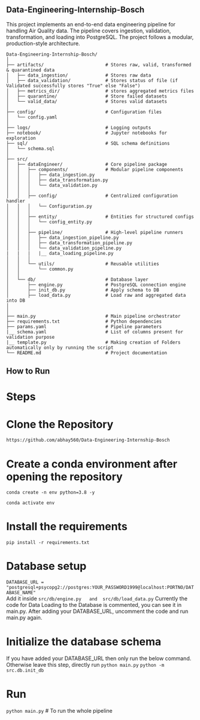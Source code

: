 ## Data-Engineering-Internship-Bosch

This project implements an end-to-end data engineering pipeline for handling Air Quality data. The pipeline covers ingestion, validation, transformation, and loading into PostgreSQL. The project follows a modular, production-style architecture.

```
Data-Engineering-Internship-Bosch/
│
├── artifacts/                       # Stores raw, valid, transformed & quarantined data
│   ├── data_ingestion/              # Stores raw data
│   ├── data_validation/             # Stores status of file (if Validated successfully stores "True" else "False")
│   ├── metrics_dir/                 # stores aggregated metrics files
│   ├── quarantine/                  # Store failed datasets
│   └── valid_data/                  # Stores valid datasets
│
├── config/                          # Configuration files
│   └── config.yaml
│
├── logs/                            # Logging outputs
├── notebook/                        # Jupyter notebooks for exploration
├── sql/                             # SQL schema definitions
│   └── schema.sql
│
├── src/
│   ├── dataEngineer/                # Core pipeline package
│   │   ├── components/              # Modular pipeline components
│   │   │   ├── data_ingestion.py
│   │   │   ├── data_transformation.py
│   │   │   └── data_validation.py
│   │   │
│   │   ├── config/                  # Centralized configuration handler
│   │   │   └── Configuration.py
│   │   │
│   │   ├── entity/                  # Entities for structured configs
│   │   │   └── config_entity.py
│   │   │
│   │   ├── pipeline/                # High-level pipeline runners
│   │   │   ├── data_ingestion_pipeline.py
│   │   │   ├── data_transformation_pipeline.py
│   │   │   └── data_validation_pipeline.py
|   |   |   |__ data_loading_pipeline.py
│   │   │
│   │   └── utils/                   # Reusable utilities
│   │       └── common.py
│   │
│   └── db/                          # Database layer
│       ├── engine.py                # PostgreSQL connection engine
│       ├── init_db.py               # Apply schema to DB
│       ├── load_data.py             # Load raw and aggregated data into DB
│       
│
├── main.py                          # Main pipeline orchestrator
├── requirements.txt                 # Python dependencies
├── params.yaml                      # Pipeline parameters
|__ schema.yaml                      # List of columns present for validation purpose
|__ template.py                      # Making creation of Folders automatically only by running the script
└── README.md                        # Project documentation

```

## How to Run

# Steps

# Clone the Repository
```https://github.com/abhay560/Data-Engineering-Internship-Bosch```

# Create a conda environment after opening the repository
```conda create -n env python=3.8 -y```

```conda activate env```

# Install the requirements
```pip install -r requirements.txt```

# Database setup
```DATABASE_URL = "postgresql+psycopg2://postgres:YOUR_PASSWORD1999@localhost:PORTNO/DATABASE_NAME"```           
Add it inside ```src/db/engine.py   and  src/db/load_data.py```
Currently the code for Data Loading to the Database is commented, you can see it in main.py. After adding your DATABASE_URL, uncomment the code and run main.py again.

# Initialize the database schema
If you have added your DATABASE_URL then only run the below command. Otherwise leave this step, directly run ``` python main.py ```
```python -m src.db.init_db```

# Run

```python main.py```            # To run the whole pipeline
